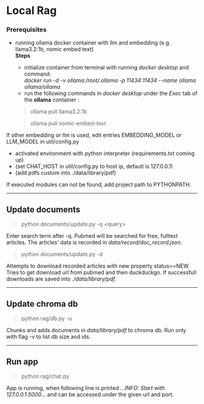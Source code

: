 # Local Rag
### Prerequisites
- running ollama docker container with llm and embedding (e.g. llama3.2:1b, nomic embed text)<br>
  **Steps**
  - initialize container from terminal with running *docker desktop* and command:<br>
  _docker run -d -v ollama:/root/.ollama -p 11434:11434 --name ollama ollama/ollama_
  - run the following commands in *docker desktop* under the *Exec* tab of the **ollama** container :<br>
  >ollama pull llama3.2:1b<br>

  >ollama pull nomic-embed-text

If other embedding or llm is used, edit entries EMBEDDING_MODEL or LLM_MODEL in util/config.py

- activated environment with python interpreter (requirements.txt coming up)
- (set CHAT_HOST in util/config.py to host ip, default is 127.0.0.1)
- (add pdfs custom into ./data/library/pdf)

If executed modules can not be found, add project path to PYTHONPATH.
___
## Update documents
> python documents/update.py -q &lt;query&gt;

Enter search term after -q. Pubmed will be searched for free, fulltext articles. 
The articles' data is recorded in *data/record/doc_record.json*.

> python documents/update.py -d

Attempts to download recorded articles with new property status==NEW. Tries to get download url 
from pubmed and then duckduckgo. If successfull downloads are saved into *./data/library/pdf*.
___
## Update chroma db
> python rag/db.py -u

Chunks and adds documents in *data/library/pdf* to chroma db. Run only with flag -v to list db size and ids. 
___
## Run app
>python rag/chat.py

App is running, when following line is printed *...INFO: Start with 127.0.0.1:5000...* 
and can be accessed under the given url and port. 
